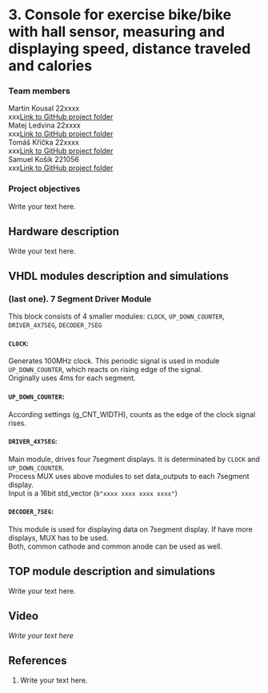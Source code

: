 # 3. Console for exercise bike/bike with hall sensor, measuring and displaying speed, distance traveled and calories

### Team members

Martin Kousal 22xxxx <br/> 
xxx[Link to GitHub project folder]( http://github.com/xxx) <br/> 
Matej Ledvina 22xxxx <br/> 
xxx[Link to GitHub project folder]( http://github.com/xxx) <br/> 
Tomáš Kříčka 22xxxx <br/> 
xxx[Link to GitHub project folder]( http://github.com/xxx) <br/> 
Samuel Košík 221056 <br/>
xxx[Link to GitHub project folder]( http://github.com/xxx)

### Project objectives

Write your text here.


## Hardware description

Write your text here.


## VHDL modules description and simulations

   ### (last one). 7 Segment Driver Module <br/>
   This block consists of 4 smaller modules: `CLOCK`, `UP_DOWN_COUNTER`, `DRIVER_4X7SEG`, `DECODER_7SEG` <br/>
#### `CLOCK`:
   Generates 100MHz clock. This periodic signal is used in module `UP_DOWN_COUNTER`, which reacts on rising edge of the signal. <br/>
   Originally uses 4ms for each segment.
#### `UP_DOWN_COUNTER`:
   According settings (g_CNT_WIDTH), counts as the edge of the clock signal rises. <br/>
#### `DRIVER_4X7SEG`:
   Main module, drives four 7segment displays. It is determinated by `CLOCK` and `UP_DOWN_COUNTER`.<br/>
   Process MUX uses above modules to set data_outputs to each 7segment display. <br/>
   Input is a 16bit std_vector (`b"xxxx xxxx xxxx xxxx"`)
#### `DECODER_7SEG`:
   This module is used for displaying data on 7segment display. If have more displays, MUX has to be used. <br/>
   Both, common cathode and common anode can be used as well.
   
      


## TOP module description and simulations

Write your text here.


## Video

*Write your text here*


## References

   1. Write your text here.
